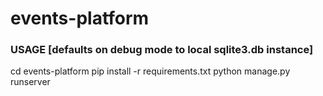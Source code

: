 # events-platform

### USAGE [defaults on debug mode to local sqlite3.db instance]
cd events-platform
pip install -r requirements.txt
python manage.py runserver
